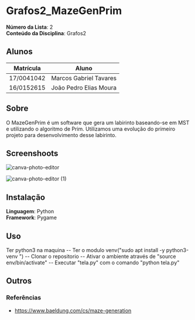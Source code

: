 # Grafos2_MazeGenPrim


**Número da Lista**: 2<br>
**Conteúdo da Disciplina**: Grafos2<br>

## Alunos
|Matrícula | Aluno |
| -- | -- |
| 17/0041042  |  Marcos Gabriel Tavares |
| 16/0152615  |  João Pedro Elias Moura |

## Sobre 
O MazeGenPrim é um software que gera um labirinto baseando-se em MST e utilizando o algoritmo de Prim. Utilizamos uma evolução do primeiro projeto para desenvolvimento desse labirinto. 

## Screenshoots
![canva-photo-editor](https://user-images.githubusercontent.com/69908186/130548277-e4835ccb-41f4-4875-abdb-e0be9e3bb128.png)

![canva-photo-editor (1)](https://user-images.githubusercontent.com/69908186/130548480-171565b7-6acd-4d64-90f2-db94a51b6fb2.png)

## Instalação 
**Linguagem**: Python<br>
**Framework**: Pygame<br>

## Uso 
Ter python3 na maquina
-- Ter o modulo venv("sudo apt install -y python3-venv
")
-- Clonar o repositorio
-- Ativar o ambiente através de "source env/bin/activate"
-- Executar "tela.py" com o comando "python tela.py"

## Outros 
### Referências
- <https://www.baeldung.com/cs/maze-generation>




